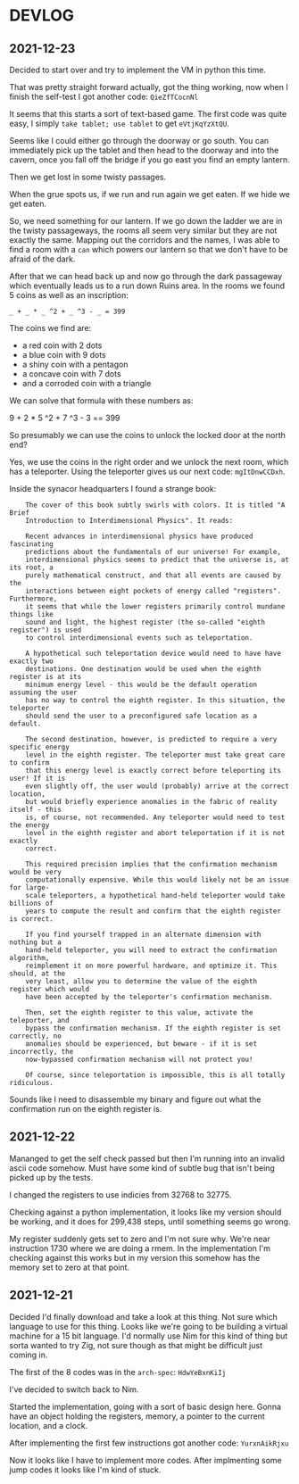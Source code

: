 # DEVLOG

## 2021-12-23

Decided to start over and try to implement the VM in python this time.

That was pretty straight forward actually, got the thing working, now when I
finish the self-test I got another code: `QieZfTCocnNl`

It seems that this starts a sort of text-based game.  The first code was quite
easy, I simply `take tablet; use tablet` to get `eVtjKqYzXtQU`.

Seems like I could either go through the doorway or go south.
You can immediately pick up the tablet and then head to the doorway and into the cavern,
once you fall off the bridge if you go east you find an empty lantern.

Then we get lost in some twisty passages.

When the grue spots us, if we run and run again we get eaten. If we hide we get eaten.

So, we need something for our lantern.  If we go down the ladder we are in the twisty passageways,
the rooms all seem very similar but they are not exactly the same.  Mapping out the corridors and the names,
I was able to find a room with a `can` which powers our lantern so that we don't have to be afraid of the dark.

After that we can head back up and now go through the dark passageway which eventually leads us to a 
run down Ruins area. In the rooms we found 5 coins as well as an inscription:

    _ + _ * _ ^2 + _ ^3 - _ = 399
    
The coins we find are: 
 - a red coin with 2 dots
 - a blue coin with 9 dots
 - a shiny coin with a pentagon
 - a concave coin with 7 dots
 - and a corroded coin with a triangle

We can solve that formula with these numbers as:

  9 + 2 * 5 ^2 + 7 ^3 - 3 == 399
  
So presumably we can use the coins to unlock the locked door at the north end?

Yes, we use the coins in the right order and we unlock the next room, which has a teleporter.
Using the teleporter gives us our next code: `mgItDnwCCDxh`.

Inside the synacor headquarters I found a strange book:

		The cover of this book subtly swirls with colors. It is titled "A Brief
		Introduction to Interdimensional Physics". It reads: 

		Recent advances in interdimensional physics have produced fascinating
		predictions about the fundamentals of our universe! For example,
		interdimensional physics seems to predict that the universe is, at its root, a
		purely mathematical construct, and that all events are caused by the
		interactions between eight pockets of energy called "registers". Furthermore,
		it seems that while the lower registers primarily control mundane things like
		sound and light, the highest register (the so-called "eighth register") is used
		to control interdimensional events such as teleportation. 

		A hypothetical such teleportation device would need to have have exactly two
		destinations. One destination would be used when the eighth register is at its
		minimum energy level - this would be the default operation assuming the user
		has no way to control the eighth register. In this situation, the teleporter
		should send the user to a preconfigured safe location as a default. 

		The second destination, however, is predicted to require a very specific energy
		level in the eighth register. The teleporter must take great care to confirm
		that this energy level is exactly correct before teleporting its user! If it is
		even slightly off, the user would (probably) arrive at the correct location,
		but would briefly experience anomalies in the fabric of reality itself - this
		is, of course, not recommended. Any teleporter would need to test the energy
		level in the eighth register and abort teleportation if it is not exactly
		correct. 

		This required precision implies that the confirmation mechanism would be very
		computationally expensive. While this would likely not be an issue for large-
		scale teleporters, a hypothetical hand-held teleporter would take billions of
		years to compute the result and confirm that the eighth register is correct. 

		If you find yourself trapped in an alternate dimension with nothing but a
		hand-held teleporter, you will need to extract the confirmation algorithm,
		reimplement it on more powerful hardware, and optimize it. This should, at the
		very least, allow you to determine the value of the eighth register which would
		have been accepted by the teleporter's confirmation mechanism. 

		Then, set the eighth register to this value, activate the teleporter, and
		bypass the confirmation mechanism. If the eighth register is set correctly, no
		anomalies should be experienced, but beware - if it is set incorrectly, the
		now-bypassed confirmation mechanism will not protect you! 

		Of course, since teleportation is impossible, this is all totally ridiculous. 

Sounds like I need to disassemble my binary and figure out what the
confirmation run on the eighth register is.


## 2021-12-22

Mananged to get the self check passed but then I'm running into an invalid
ascii code somehow.  Must have some kind of subtle bug that isn't being picked
up by the tests.

I changed the registers to use indicies from 32768 to 32775.

Checking against a python implementation, it looks like my version should be working,
and it does for 299,438 steps, until something seems go wrong.

My register suddenly gets set to zero and I'm not sure why. We're near instruction 1730
where we are doing a rmem. In the implementation I'm checking against this works
but in my version this somehow has the memory set to zero at that point.



## 2021-12-21

Decided I'd finally download and take a look at this thing. Not sure which
language to use for this thing. Looks like we're going to be building a virtual
machine for a 15 bit language.  I'd normally use Nim for this kind of thing but
sorta wanted to try Zig, not sure though as that might be difficult just coming
in.

The first of the 8 codes was in the `arch-spec`: `HdwYeBxnKiIj`

I've decided to switch back to Nim. 

Started the implementation, going with a sort of basic design here. Gonna have
an object holding the registers, memory, a pointer to the current location, and
a clock.

After implementing the first few instructions got another code: `YurxnAikRjxu`

Now it looks like I have to implement more codes.  After implmenting some jump
codes it looks like I'm kind of stuck.

